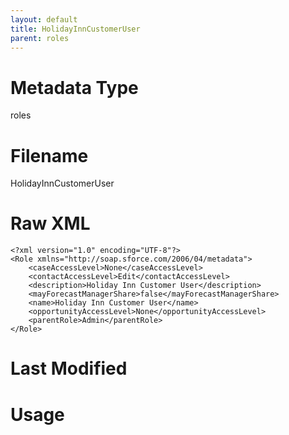 ```yaml
---
layout: default
title: HolidayInnCustomerUser
parent: roles
---
```

# Metadata Type
roles


# Filename 
HolidayInnCustomerUser


# Raw XML
```
<?xml version="1.0" encoding="UTF-8"?>
<Role xmlns="http://soap.sforce.com/2006/04/metadata">
    <caseAccessLevel>None</caseAccessLevel>
    <contactAccessLevel>Edit</contactAccessLevel>
    <description>Holiday Inn Customer User</description>
    <mayForecastManagerShare>false</mayForecastManagerShare>
    <name>Holiday Inn Customer User</name>
    <opportunityAccessLevel>None</opportunityAccessLevel>
    <parentRole>Admin</parentRole>
</Role>
```


# Last Modified


# Usage

